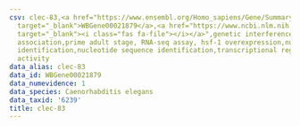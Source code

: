 ```yaml
---
csv: clec-83,<a href="https://www.ensembl.org/Homo_sapiens/Gene/Summary?db=core;g=WBGene00021879"
  target="_blank">WBGene00021879</a>,<a href="https://www.ncbi.nlm.nih.gov/pubmed/30894454"
  target="_blank"><i class="fas fa-file"></i></a>",genetic interference,functional
  association,prime adult stage, RNA-seq assay, hsf-1 overexpression,nucleotide sequence
  identification,nucleotide sequence identification,transcriptional regulation,up-regulates
  activity
data_alias: clec-83
data_id: WBGene00021879
data_numevidence: 1
data_species: Caenorhabditis elegans
data_taxid: '6239'
title: clec-83
---
```

